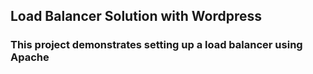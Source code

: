 ## Load Balancer Solution with Wordpress
### This project demonstrates setting up a load balancer using Apache
